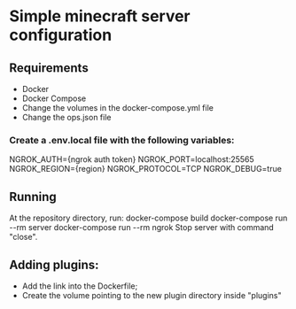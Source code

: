 # Simple minecraft server configuration

## Requirements
- Docker
- Docker Compose
- Change the volumes in the docker-compose.yml file
- Change the ops.json file

### Create a .env.local file with the following variables:
NGROK_AUTH={ngrok auth token}
NGROK_PORT=localhost:25565
NGROK_REGION={region}
NGROK_PROTOCOL=TCP
NGROK_DEBUG=true

## Running
At the repository directory, run:
docker-compose build
docker-compose run --rm server
docker-compose run --rm ngrok
Stop server with command "close".
## Adding plugins:
- Add the link into the Dockerfile;
- Create the volume pointing to the new plugin directory inside "plugins"

